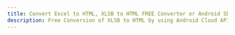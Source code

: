 ---title: Convert Excel to HTML, XLSB to HTML FREE Converter or Android SDKdescription: Free Conversion of XLSB to HTML by using Android Cloud APIs & SDKs. Also Create, Edit & Render Microsoft Excel, CSV and SpreadsheetML worksheets or spreadsheet in the Cloud.---